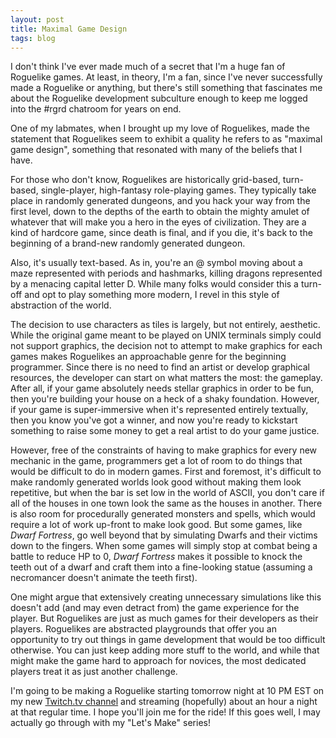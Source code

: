```yaml
---
layout: post
title: Maximal Game Design
tags: blog
---
```

I don't think I've ever made much of a secret that I'm a huge fan of Roguelike
games. At least, in theory, I'm a fan, since I've never successfully made a
Roguelike or anything, but there's still something that fascinates me about the
Roguelike development subculture enough to keep me logged into the #rgrd chatroom
for years on end.

One of my labmates, when I brought up my love of Roguelikes, made the statement
that Roguelikes seem to exhibit a quality he refers to as "maximal game design",
something that resonated with many of the beliefs that I have.

For those who don't know, Roguelikes are historically grid-based, turn-based,
single-player, high-fantasy role-playing games. They typically take place in
randomly generated dungeons, and you hack your way from the first level, down to
the depths of the earth to obtain the mighty amulet of whatever that will make
you a hero in the eyes of civilization. They are a kind of hardcore game, since
death is final, and if you die, it's back to the beginning of a brand-new
randomly generated dungeon.

Also, it's usually text-based. As in, you're an @ symbol moving about a maze
represented with periods and hashmarks, killing dragons represented by a
menacing capital letter D. While many folks would consider this a turn-off and
opt to play something more modern, I revel in this style of abstraction of the
world.

The decision to use characters as tiles is largely, but not entirely, aesthetic.
While the original game meant to be played on UNIX terminals simply could not
support graphics, the decision not to attempt to make graphics for each games
makes Roguelikes an approachable genre for the beginning programmer. Since there
is no need to find an artist or develop graphical resources, the developer can
start on what matters the most: the gameplay. After all, if your game absolutely
needs stellar graphics in order to be fun, then you're building your house on
a heck of a shaky foundation. However, if your game is super-immersive when it's
represented entirely textually, then you know you've got a winner, and now you're
ready to kickstart something to raise some money to get a real artist to do your
game justice.

However, free of the constraints of having to make graphics for every new 
mechanic in the game, programmers get a lot of room to do things that would
be difficult to do in modern games. First and foremost, it's difficult to
make randomly generated worlds look good without making them look repetitive,
but when the bar is set low in the world of ASCII, you don't care if all of
the houses in one town look the same as the houses in another. There is also
room for procedurally generated monsters and spells, which would require a lot
of work up-front to make look good. But some games, like *Dwarf Fortress*, go
well beyond that by simulating Dwarfs and their victims down to the fingers.
When some games will simply stop at combat being a battle to reduce HP to 0,
*Dwarf Fortress* makes it possible to knock the teeth out of a dwarf and craft
them into a fine-looking statue (assuming a necromancer doesn't animate the
teeth first).

One might argue that extensively creating unnecessary simulations like this
doesn't add (and may even detract from) the game experience for the player.
But Roguelikes are just as much games for their developers as their players.
Roguelikes are abstracted playgrounds that offer you an opportunity to try out
things in game development that would be too difficult otherwise. You can just
keep adding more stuff to the world, and while that might make the game hard to
approach for novices, the most dedicated players treat it as just another
challenge.

I'm going to be making a Roguelike starting tomorrow night at 10 PM EST
on my new [Twitch.tv channel](http://twitch.tv/isharacomix) and streaming
(hopefully) about an hour a night at that regular time. I hope you'll join me
for the ride! If this goes well, I may actually go through with my "Let's Make"
series!

